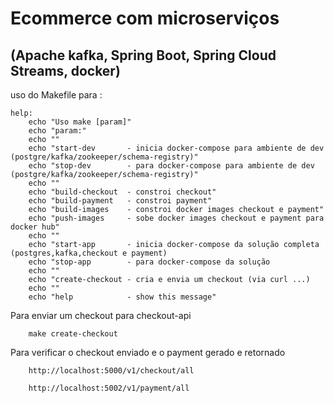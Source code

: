 # Ecommerce com microserviços 
##  (Apache kafka, Spring Boot, Spring Cloud Streams, docker)

uso do Makefile para :
```
help:
	echo "Uso make [param]"
	echo "param:"
	echo ""
	echo "start-dev  	  - inicia docker-compose para ambiente de dev (postgre/kafka/zookeeper/schema-registry)"
	echo "stop-dev  	  - para docker-compose para ambiente de dev (postgre/kafka/zookeeper/schema-registry)"	
	echo ""
	echo "build-checkout  - constroi checkout"
	echo "build-payment   - constroi payment"
	echo "build-images    - constroi docker images checkout e payment"
	echo "push-images     - sobe docker images checkout e payment para docker hub"
	echo ""
	echo "start-app  	  - inicia docker-compose da solução completa (postgres,kafka,checkout e payment)
	echo "stop-app    	  - para docker-compose da solução
	echo ""
	echo "create-checkout - cria e envia um checkout (via curl ...)
	echo ""
	echo "help		      - show this message"
```

Para enviar um checkout para checkout-api 
```
    make create-checkout
```

Para verificar o checkout enviado e o payment gerado e retornado
```
    http://localhost:5000/v1/checkout/all

    http://localhost:5002/v1/payment/all

```
